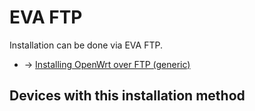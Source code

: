 # EVA FTP

Installation can be done via EVA FTP.

- → [Installing OpenWrt over FTP (generic)](/docs/guide-user/installation/generic.flashing.ftp "docs:guide-user:installation:generic.flashing.ftp")

## Devices with this installation method
